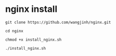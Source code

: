 # nginx install
```
git clone https://github.com/wangjinh/nginx.git

cd nginx

chmod +x install_nginx.sh 

./install_nginx.sh 
```
